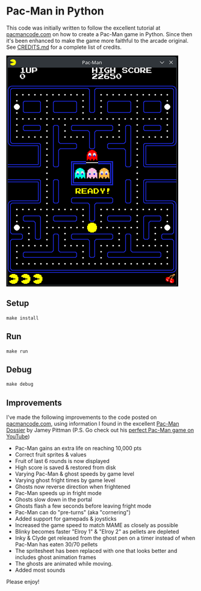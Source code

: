 Pac-Man in Python
===

This code was initially written to follow the excellent tutorial at
[pacmancode.com](https://pacmancode.com) on how to create a Pac-Man
game in Python. Since then it's been enhanced to make the game more
faithful to the arcade original. See [CREDITS.md](CREDITS.md) for a
complete list of credits.

![Recording](recording.gif)

Setup
---

	make install

Run
---

	make run

Debug
---

	make debug
	
Improvements
---
I've made the following improvements to the code posted on
[pacmancode.com](https://pacmancode.com), using information I found in
the excellent [Pac-Man Dossier](https://pacman.holenet.info) by Jamey
Pittman (P.S. Go check out his [perfect Pac-Man game on
YouTube](https://www.youtube.com/watch?v=AuoH0vz3Mqk))

- Pac-Man gains an extra life on reaching 10,000 pts
- Correct fruit sprites & values
- Fruit of last 6 rounds is now displayed
- High score is saved & restored from disk
- Varying Pac-Man & ghost speeds by game level
- Varying ghost fright times by game level
- Ghosts now reverse direction when frightened
- Pac-Man speeds up in fright mode
- Ghosts slow down in the portal
- Ghosts flash a few seconds before leaving fright mode
- Pac-Man can do "pre-turns" (aka "cornering")
- Added support for gamepads & joysticks
- Increased the game speed to match MAME as closely as possible
- Blinky becomes faster "Elroy 1" & "Elroy 2" as pellets are depleted
- Inky & Clyde get released from the ghost pen on a timer instead of
  when Pac-Man has eaten 30/70 pellets
- The spritesheet has been replaced with one that looks better and
  includes ghost animation frames
- The ghosts are animated while moving.
- Added most sounds

Please enjoy!
